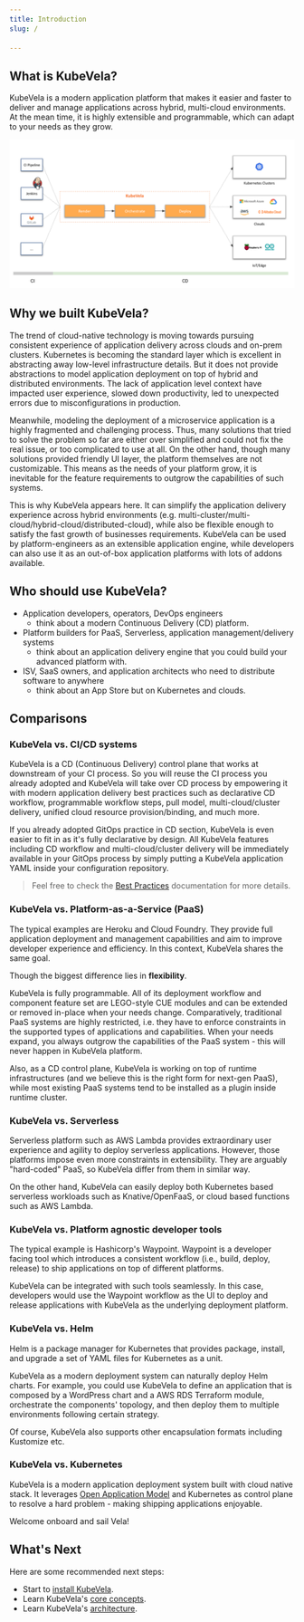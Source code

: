 ```yaml
---
title: Introduction
slug: /

---
```


## What is KubeVela?

KubeVela is a modern application platform that makes it easier and faster to deliver and manage applications across hybrid, multi-cloud environments. At the mean time, it is highly extensible and programmable, which can adapt to your needs as they grow. 

![](../resources/what-is-kubevela.png)


## Why we built KubeVela?

The trend of cloud-native technology is moving towards pursuing consistent experience of application delivery across clouds and on-prem clusters. Kubernetes is becoming the standard layer which is excellent in abstracting away low-level infrastructure details. But it does not provide abstractions to model application deployment on top of hybrid and distributed environments. The lack of application level context have impacted user experience, slowed down productivity, led to unexpected errors due to misconfigurations in production.

Meanwhile, modeling the deployment of a microservice application is a highly fragmented and challenging process. Thus, many solutions that tried to solve the problem so far are either over simplified and could not fix the real issue, or too complicated to use at all. On the other hand, though many solutions provided friendly UI layer, the platform themselves are not customizable. This means as the needs of your platform grow, it is inevitable for the feature requirements to outgrow the capabilities of such systems.

This is why KubeVela appears here. It can simplify the application delivery experience across hybrid environments (e.g. multi-cluster/multi-cloud/hybrid-cloud/distributed-cloud), while also be flexible enough to satisfy the fast growth of businesses requirements. KubeVela can be used by platform-engineers as an extensible application engine, while developers can also use it as an out-of-box application platforms with lots of addons available.


## Who should use KubeVela?

- Application developers, operators, DevOps engineers
	- think about a modern Continuous Delivery (CD) platform.
- Platform builders for PaaS, Serverless, application management/delivery systems
	- think about an application delivery engine that you could build your advanced platform with.
- ISV, SaaS owners, and application architects who need to distribute software to anywhere
	- think about an App Store but on Kubernetes and clouds.

## Comparisons

### KubeVela vs. CI/CD systems

KubeVela is a CD (Continuous Delivery) control plane that works at downstream of your CI process. So you will reuse the CI process you already adopted and KubeVela will take over CD process by empowering it with modern application delivery best practices such as declarative CD workflow, programmable workflow steps, pull model, multi-cloud/cluster delivery, unified cloud resource provision/binding, and much more. 

If you already adopted GitOps practice in CD section, KubeVela is even easier to fit in as it's fully declarative by design. All KubeVela features including CD workflow and multi-cloud/cluster delivery will be immediately available in your GitOps process by simply putting a KubeVela application YAML inside your configuration repository.

> Feel free to check the [Best Practices](https://kubevela.io/docs/case-studies/jenkins-cicd) documentation for more details. 

### KubeVela vs. Platform-as-a-Service (PaaS) 

The typical examples are Heroku and Cloud Foundry. They provide full application deployment and management capabilities and aim to improve developer experience and efficiency. In this context, KubeVela shares the same goal.

Though the biggest difference lies in **flexibility**.

KubeVela is fully programmable. All of its deployment workflow and component feature set are LEGO-style CUE modules and can be extended or removed in-place when your needs change. Comparatively, traditional PaaS systems are highly restricted, i.e. they have to enforce constraints in the supported types of applications and capabilities. When your needs expand, you always outgrow the capabilities of the PaaS system - this will never happen in KubeVela platform.

Also, as a CD control plane, KubeVela is working on top of runtime infrastructures (and we believe this is the right form for next-gen PaaS), while most existing PaaS systems tend to be installed as a plugin inside runtime cluster.

### KubeVela vs. Serverless  

Serverless platform such as AWS Lambda provides extraordinary user experience and agility to deploy serverless applications. However, those platforms impose even more constraints in extensibility. They are arguably "hard-coded" PaaS, so KubeVela differ from them in similar way.

On the other hand, KubeVela can easily deploy both Kubernetes based serverless workloads such as Knative/OpenFaaS, or cloud based functions such as AWS Lambda.

### KubeVela vs. Platform agnostic developer tools

The typical example is Hashicorp's Waypoint. Waypoint is a developer facing tool which introduces a consistent workflow (i.e., build, deploy, release) to ship applications on top of different platforms.

KubeVela can be integrated with such tools seamlessly. In this case, developers would use the Waypoint workflow as the UI to deploy and release applications with KubeVela as the underlying deployment platform.

### KubeVela vs. Helm 

Helm is a package manager for Kubernetes that provides package, install, and upgrade a set of YAML files for Kubernetes as a unit. 

KubeVela as a modern deployment system can naturally deploy Helm charts. For example, you could use KubeVela to define an application that is composed by a WordPress chart and a AWS RDS Terraform module, orchestrate the components' topology, and then deploy them to multiple environments following certain strategy.

Of course, KubeVela also supports other encapsulation formats including Kustomize etc.

### KubeVela vs. Kubernetes

KubeVela is a modern application deployment system built with cloud native stack. It leverages [Open Application Model](https://github.com/oam-dev/spec) and Kubernetes as control plane to resolve a hard problem - making shipping applications enjoyable.

Welcome onboard and sail Vela!


## What's Next

Here are some recommended next steps:

- Start to [install KubeVela](./install).
- Learn KubeVela's [core concepts](./getting-started/core-concept).
- Learn KubeVela's [architecture](./getting-started/architecture).

